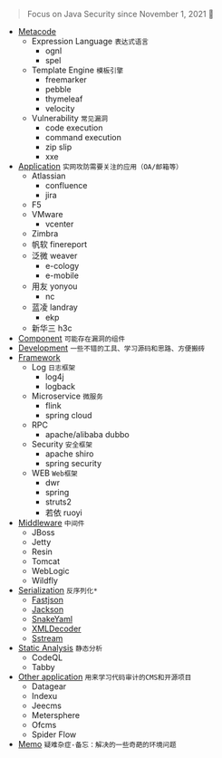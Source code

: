 > Focus on Java Security since November 1, 2021 👣

- [Metacode](https://github.com/pen4uin/awesome-java-security/tree/main/metacode)
  - Expression Language `表达式语言`
    - ognl
    - spel
  - Template Engine `模板引擎`
    - freemarker
    - pebble
    - thymeleaf
    - velocity
  - Vulnerability `常见漏洞`
    - code execution
    - command execution
    - zip slip
    - xxe
- [Application](https://github.com/pen4uin/awesome-java-security/tree/main/application) `实网攻防需要关注的应用（OA/邮箱等）`
  - Atlassian
    - confluence
    - jira
  - F5
  - VMware
    - vcenter
  - Zimbra
  - 帆软 finereport
  - 泛微 weaver
    - e-cology
    - e-mobile
  - 用友 yonyou
    - nc
  - 蓝凌 landray
    - ekp
  - 新华三 h3c
- [Component](https://github.com/pen4uin/awesome-java-security/tree/main/component)   `可能存在漏洞的组件`
- [Development](https://github.com/pen4uin/awesome-java-security/tree/main/development/) `一些不错的工具、学习源码和思路、方便搬砖`
- [Framework](https://github.com/pen4uin/awesome-java-security/tree/main/framework)
  - Log          `日志框架`
    - log4j
    - logback
  - Microservice `微服务`
    - flink
    - spring cloud
  - RPC
    - apache/alibaba dubbo
  - Security     `安全框架`
    - apache shiro
    - spring security
  - WEB          `Web框架`
    - dwr
    - spring
    - struts2
    - 若依 ruoyi
- [Middleware](https://github.com/pen4uin/awesome-java-security/tree/main/middleware) `中间件`
  - JBoss
  - Jetty
  - Resin
  - Tomcat
  - WebLogic
  - Wildfly
- [Serialization](https://github.com/pen4uin/awesome-java-security/tree/main/serialization) `反序列化*`
  - [Fastjson](https://github.com/pen4uin/awesome-java-security/tree/main/serialization/fastjson)
  - [Jackson](https://github.com/pen4uin/awesome-java-security/tree/main/serialization/jackson-databind)
  - [SnakeYaml](https://github.com/pen4uin/awesome-java-security/tree/main/serialization/snakeyaml)
  - [XMLDecoder](https://github.com/pen4uin/awesome-java-security/tree/main/serialization/xmldecoder)
  - [Sstream](https://github.com/pen4uin/awesome-java-security/tree/main/serialization/xstream)
- [Static Analysis](https://github.com/pen4uin/awesome-java-security/tree/main/static%20analysis) `静态分析`
  - CodeQL
  - Tabby
- [Other application](https://github.com/pen4uin/awesome-java-security/tree/main/other) `用来学习代码审计的CMS和开源项目`
  - Datagear
  - Indexu
  - Jeecms
  - Metersphere
  - Ofcms
  - Spider Flow
- [Memo](https://github.com/pen4uin/awesome-java-security/tree/main/memo) `疑难杂症-备忘：解决的一些奇葩的环境问题`







